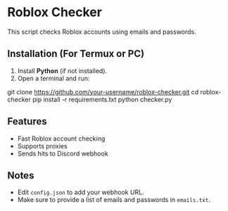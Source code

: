# Roblox Checker

This script checks Roblox accounts using emails and passwords.

## Installation (For Termux or PC)
1. Install **Python** (if not installed).
2. Open a terminal and run:

git clone https://github.com/your-username/roblox-checker.git cd roblox-checker pip install -r requirements.txt python checker.py

## Features
- Fast Roblox account checking
- Supports proxies
- Sends hits to Discord webhook

## Notes
- Edit `config.json` to add your webhook URL.
- Make sure to provide a list of emails and passwords in `emails.txt`.
